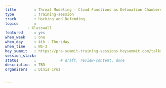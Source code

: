 ```yaml
---
title        : Threat Modeling - Cloud Functions as Detonation Chambers - Part 1
type         : training-session
track        : Hacking and Defending
topics       :
          - Glasswall
featured     : yes
when_week    : one
when_day     : 4th - Thursday
when_time    : WS-3
hey_summit   : https://pre-summit-training-sessions.heysummit.com/talks/glasswall-sdk-cloud/
session_slack:
status       :           # draft, review-content, done
description  : TBD
organizers   : Dinis Cruz


---
```


